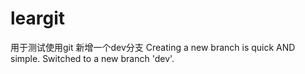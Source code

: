 # leargit
用于测试使用git
新增一个dev分支
Creating a new branch is quick AND simple.
Switched to a new branch 'dev'.